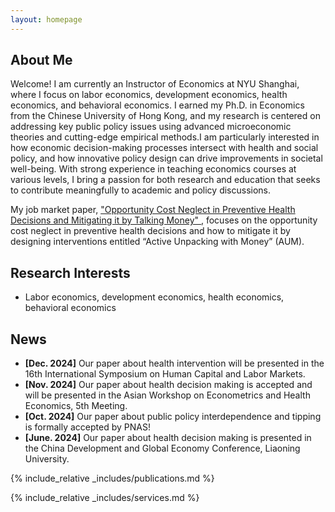 ```yaml
---
layout: homepage
---
```


## About Me

Welcome!
I am currently an Instructor of Economics at NYU Shanghai, where I focus on labor economics, development economics, health economics, and behavioral economics. I earned my Ph.D. in Economics from the Chinese University of Hong Kong, and my research is centered on addressing key public policy issues using advanced microeconomic theories and cutting-edge empirical methods.I am particularly interested in how economic decision-making processes intersect with health and social policy, and how innovative policy design can drive improvements in societal well-being. With strong experience in teaching economics courses at various levels, I bring a passion for both research and education that seeks to contribute meaningfully to academic and policy discussions.

My job market paper, <a href="assets/files/Lu_Liu_NYUShanghai_2024_.pdf" target="_blank" title="Click to read the full paper">
            "Opportunity Cost Neglect in Preventive Health Decisions and Mitigating it by Talking Money"
        </a>, focuses on the opportunity cost neglect in preventive health decisions and how to mitigate it by designing interventions entitled “Active Unpacking with Money” (AUM).

## Research Interests

- Labor economics, development economics, health economics, behavioral economics

## News

- **[Dec. 2024]** Our paper about health intervention will be presented in the 16th International Symposium on Human Capital and Labor Markets.
- **[Nov. 2024]** Our paper about health decision making is accepted and will be presented in the Asian Workshop on Econometrics and Health Economics, 5th Meeting.
- **[Oct. 2024]** Our paper about public policy interdependence and tipping is formally accepted by PNAS!
- **[June. 2024]** Our paper about health decision making is presented in the China Development and Global Economy Conference, Liaoning University.


{% include_relative _includes/publications.md %}

{% include_relative _includes/services.md %}
